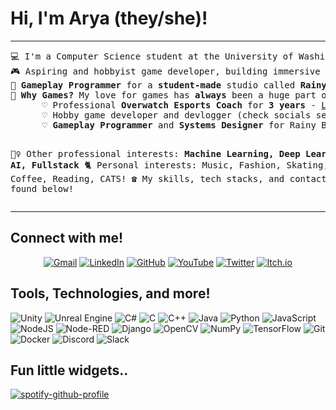 # Hi, I'm Arya (they/she)!
<hr>
<pre>
💻 I'm a Computer Science student at the University of Washington
🎮 Aspiring and hobbyist game developer, building immersive experiences every day.
🧸 <b>Gameplay Programmer</b> for a <b>student-made</b> studio called <b>Rainy Bear Studios</b>
🔮 <b>Why Games?</b> My love for games has <b>always</b> been a huge part of my life! Over time, that love has evolved..
      ♡ Professional <b>Overwatch Esports Coach</b> for <b>3 years</b> - <a href= "https://liquipedia.net/overwatch/Overworld">Liquipedia</a>
      ♡ Hobby game developer and devlogger (check socials section at the bottom!)
      ♡ <b>Gameplay Programmer</b> and <b>Systems Designer</b> for Rainy Bear Studios

🧙‍♀️ Other professional interests: <b>Machine Learning, Deep Learning, AI, Fullstack</b>
🐈 Personal interests: Music, Fashion, Skating, Coffee, Reading, CATS!
☎️ My skills, tech stacks, and contacts can be found below!
</pre>
<hr>

## Connect with me!
<p align="center">
	<a href="mailto:aryaprakash@gmail.com"><img img src="https://img.shields.io/badge/Gmail-D14836?style=for-the-badge&logo=gmail&logoColor=white" alt="Gmail"/></a>
	<a href="https://www.linkedin.com/in/aryaprakash03/"><img src="https://img.shields.io/badge/linkedin-%230077B5.svg?style=for-the-badge&logo=linkedin&logoColor=white" alt="LinkedIn"/></a>
	<a href="https://github.com/pxe3"><img src="https://img.shields.io/badge/github-%23121011.svg?style=for-the-badge&logo=github&logoColor=white" alt="GitHub"/></a>
      <a href="https://www.youtube.com/@elixirdevlogs"><img src="https://img.shields.io/badge/YouTube-%23FF0000.svg?style=for-the-badge&logo=YouTube&logoColor=white" alt="YouTube"/></a>
	<a href="https://twitter.com/elixirdevlogs"><img src="https://img.shields.io/badge/Twitter-%231DA1F2.svg?style=for-the-badge&logo=Twitter&logoColor=white" alt="Twitter"/></a>
	<a href="https://elixirdev.itch.io/"><img src="https://img.shields.io/badge/Itch-%23FF0B34.svg?style=for-the-badge&logo=Itch.io&logoColor=white" alt="Itch.io"/></a>
</p>


## Tools, Technologies, and more!
![Unity](https://img.shields.io/badge/unity-%23000000.svg?style=for-the-badge&logo=unity&logoColor=white)
![Unreal Engine](https://img.shields.io/badge/unrealengine-%23313131.svg?style=for-the-badge&logo=unrealengine&logoColor=white)
![C#](https://img.shields.io/badge/c%23-%23239120.svg?style=for-the-badge&logo=c-sharp&logoColor=white)
![C](https://img.shields.io/badge/c-%2300599C.svg?style=for-the-badge&logo=c&logoColor=white)
![C++](https://img.shields.io/badge/c++-%2300599C.svg?style=for-the-badge&logo=c%2B%2B&logoColor=white)
![Java](https://img.shields.io/badge/java-%23ED8B00.svg?style=for-the-badge&logo=openjdk&logoColor=white)
![Python](https://img.shields.io/badge/python-3670A0?style=for-the-badge&logo=python&logoColor=ffdd54)
![JavaScript](https://img.shields.io/badge/javascript-%23323330.svg?style=for-the-badge&logo=javascript&logoColor=%23F7DF1E)
![NodeJS](https://img.shields.io/badge/node.js-6DA55F?style=for-the-badge&logo=node.js&logoColor=white)
![Node-RED](https://img.shields.io/badge/Node--RED-%238F0000.svg?style=for-the-badge&logo=node-red&logoColor=white)
![Django](https://img.shields.io/badge/django-%23092E20.svg?style=for-the-badge&logo=django&logoColor=white)
![OpenCV](https://img.shields.io/badge/opencv-%23white.svg?style=for-the-badge&logo=opencv&logoColor=white)
![NumPy](https://img.shields.io/badge/numpy-%23013243.svg?style=for-the-badge&logo=numpy&logoColor=white)
![TensorFlow](https://img.shields.io/badge/TensorFlow-%23FF6F00.svg?style=for-the-badge&logo=TensorFlow&logoColor=white)
![Git](https://img.shields.io/badge/git-%23F05033.svg?style=for-the-badge&logo=git&logoColor=white)
![Docker](https://img.shields.io/badge/docker-%230db7ed.svg?style=for-the-badge&logo=docker&logoColor=white)
![Discord](https://img.shields.io/badge/Discord-%235865F2.svg?style=for-the-badge&logo=discord&logoColor=white)
![Slack](https://img.shields.io/badge/Slack-4A154B?style=for-the-badge&logo=slack&logoColor=white)


## Fun little widgets..

[![spotify-github-profile](https://spotify-github-profile.vercel.app/api/view?uid=zephaxix&cover_image=true&theme=novatorem&show_offline=false&background_color=121212&interchange=false&bar_color=53b14f&bar_color_cover=false)](https://open.spotify.com/user/zephaxix?si=c05fbe6c5d6c4641&nd=1)

